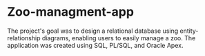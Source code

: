 # Zoo-managment-app
The project's goal was to design a relational database using entity-relationship diagrams, enabling users to easily manage a zoo. The application was created using SQL, PL/SQL, and Oracle Apex.
